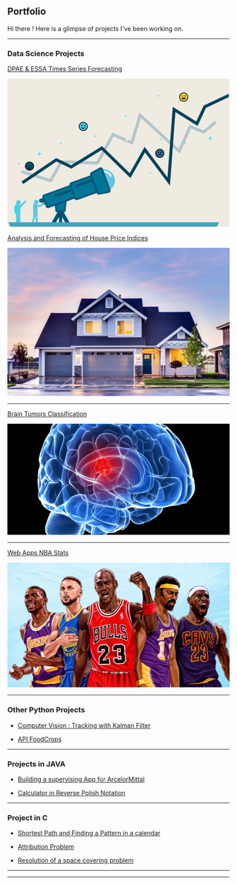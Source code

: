 ## Portfolio

Hi there ! 
Here is a glimpse of projects I've been working on.

---

### **Data Science** Projects

[DPAE & ESSA Times Series Forecasting](DPAE_ESSA_ts_forecast.md)

<img src="images/ts_forecasting.png?raw=true"/>

[Analysis and Forecasting of House Price Indices](/pdf/TS_housepricing.pdf)

<img src="images/housepricing.jpeg?raw=true"/>

---
[Brain Tumors Classification](brain_tumors_classification.md)

<img src="images/Tumor.jpg?raw=true"/>

---
[Web Apps NBA Stats](webapp_nba.md)

<img src="images/nba_stats_img.webp?raw=true"/>



---

### Other **Python** Projects

- [Computer Vision : Tracking with Kalman Filter](https://github.com/AdrienRGO/Kalman_Filter.git)

- [API FoodCrops](https://github.com/AdrienRGO/API_FoodCrops.git)

---

### Projects in **JAVA**

- [Building a supervising App for ArcelorMittal](https://github.com/AdrienRGO/ArcelorMittal_Application.git)

- [Calculator in Reverse Polish Notation](https://github.com/AdrienRGO/Reverse_Polish_Notation_Calculator.git)

---

### Project in **C**

- [Shortest Path and Finding a Pattern in a calendar](https://github.com/AdrienRGO/Calendar_Pattern_Shortest_Path.git)

- [Attribution Problem](https://github.com/AdrienRGO/Complexity-Recursion_Attribution.git)

- [Resolution of a space covering problem](https://github.com/AdrienRGO/Complexity-Recursion_Covering.git)

---




---

